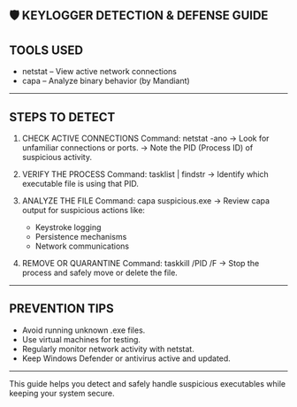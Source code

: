 🛡️ KEYLOGGER DETECTION & DEFENSE GUIDE
--------------------------------------

TOOLS USED
-----------
- netstat – View active network connections
- capa – Analyze binary behavior (by Mandiant)

--------------------------------------

STEPS TO DETECT
----------------

1. CHECK ACTIVE CONNECTIONS
   Command:
   netstat -ano
   → Look for unfamiliar connections or ports.
   → Note the PID (Process ID) of suspicious activity.

2. VERIFY THE PROCESS
   Command:
   tasklist | findstr <PID>
   → Identify which executable file is using that PID.

3. ANALYZE THE FILE
   Command:
   capa suspicious.exe
   → Review capa output for suspicious actions like:
     - Keystroke logging
     - Persistence mechanisms
     - Network communications

4. REMOVE OR QUARANTINE
   Command:
   taskkill /PID <PID> /F
   → Stop the process and safely move or delete the file.

--------------------------------------

PREVENTION TIPS
----------------
- Avoid running unknown .exe files.
- Use virtual machines for testing.
- Regularly monitor network activity with netstat.
- Keep Windows Defender or antivirus active and updated.

--------------------------------------

This guide helps you detect and safely handle suspicious executables while keeping your system secure.
